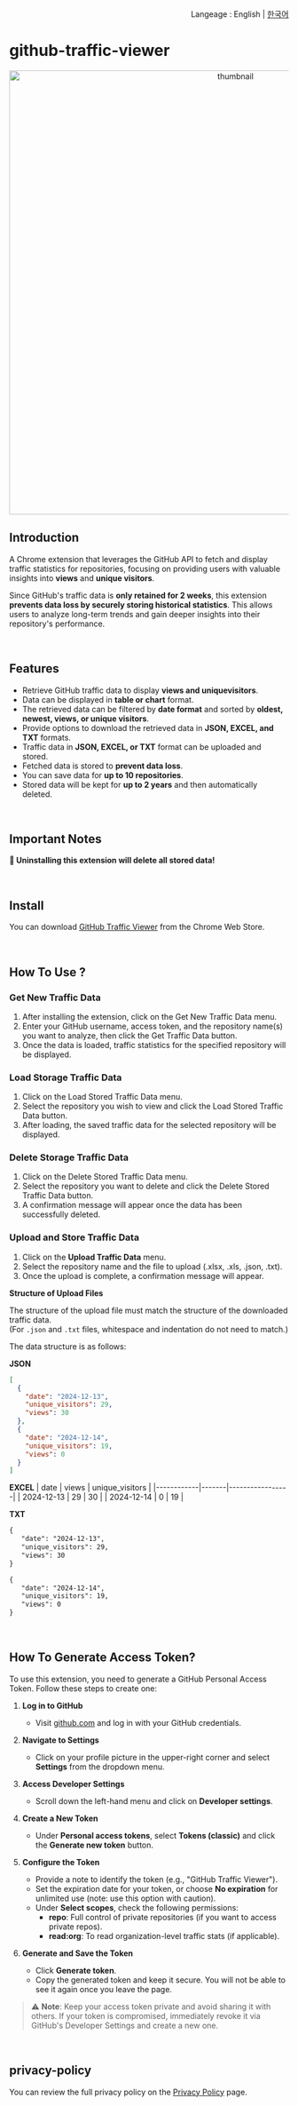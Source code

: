   <div align="end">
  Langeage : English | <a href="https://namjongtae.github.io/github-traffic-viewer/README_KR">한국어</a> 
</div>

# github-traffic-viewer

<div align="center">
   <img src="https://github.com/user-attachments/assets/7958ed14-f0ee-44ce-ba33-efd9e819665b" alt="thumbnail" width=800/>
</div>

## Introduction

A Chrome extension that leverages the GitHub API to fetch and display traffic statistics for repositories, focusing on providing users with valuable insights into **views** and **unique visitors**.

Since GitHub's traffic data is **only retained for 2 weeks**, this extension **prevents data loss by securely storing historical statistics**. This allows users to analyze long-term trends and gain deeper insights into their repository's performance.

<br/>

## Features

- Retrieve GitHub traffic data to display **views and uniquevisitors**.
- Data can be displayed in **table or chart** format.
- The retrieved data can be filtered by **date format** and sorted by **oldest, newest, views, or unique visitors**.
- Provide options to download the retrieved data in **JSON, EXCEL, and TXT** formats.
- Traffic data in **JSON, EXCEL, or TXT** format can be uploaded and stored.
- Fetched data is stored to **prevent data loss**.
- You can save data for **up to 10 repositories**.
- Stored data will be kept for **up to 2 years** and then automatically deleted.

<br/>

## Important Notes

**🚨 Uninstalling this extension will delete all stored data!**

<br/>

## Install

You can download [GitHub Traffic Viewer](https://chromewebstore.google.com/detail/github-traffic-viewer/mncijnlfljjhdgmabakgdjofiakliaca) from the Chrome Web Store.

<br/>

## How To Use ?

### Get New Traffic Data

1. After installing the extension, click on the Get New Traffic Data menu.
2. Enter your GitHub username, access token, and the repository name(s) you want to analyze, then click the Get Traffic Data button.
3. Once the data is loaded, traffic statistics for the specified repository will be displayed.

### Load Storage Traffic Data

1. Click on the Load Stored Traffic Data menu.
2. Select the repository you wish to view and click the Load Stored Traffic Data button.
3. After loading, the saved traffic data for the selected repository will be displayed.

### Delete Storage Traffic Data

1. Click on the Delete Stored Traffic Data menu.
2. Select the repository you want to delete and click the Delete Stored Traffic Data button.
3. A confirmation message will appear once the data has been successfully deleted.

### Upload and Store Traffic Data

1. Click on the **Upload Traffic Data** menu.
2. Select the repository name and the file to upload (.xlsx, .xls, .json, .txt).
3. Once the upload is complete, a confirmation message will appear.

**Structure of Upload Files**

The structure of the upload file must match the structure of the downloaded traffic data.
<br/>
(For `.json` and `.txt` files, whitespace and indentation do not need to match.)

The data structure is as follows:

**JSON**

```json
[
  {
    "date": "2024-12-13",
    "unique_visitors": 29,
    "views": 30
  },
  {
    "date": "2024-12-14",
    "unique_visitors": 19,
    "views": 0
  }
]
```

**EXCEL**
| date | views | unique_visitors |
|------------|-------|-----------------|
| 2024-12-13 | 29 | 30 |
| 2024-12-14 | 0 | 19 |

**TXT**

```txt
{
   "date": "2024-12-13",
   "unique_visitors": 29,
   "views": 30
}

{
   "date": "2024-12-14",
   "unique_visitors": 19,
   "views": 0
}
```

<br/>

## How To Generate Access Token?

To use this extension, you need to generate a GitHub Personal Access Token. Follow these steps to create one:

1. **Log in to GitHub**

   - Visit [github.com](https://github.com) and log in with your GitHub credentials.

2. **Navigate to Settings**

   - Click on your profile picture in the upper-right corner and select **Settings** from the dropdown menu.

3. **Access Developer Settings**

   - Scroll down the left-hand menu and click on **Developer settings**.

4. **Create a New Token**

   - Under **Personal access tokens**, select **Tokens (classic)** and click the **Generate new token** button.

5. **Configure the Token**

   - Provide a note to identify the token (e.g., "GitHub Traffic Viewer").
   - Set the expiration date for your token, or choose **No expiration** for unlimited use (note: use this option with caution).
   - Under **Select scopes**, check the following permissions:
     - **repo**: Full control of private repositories (if you want to access private repos).
     - **read:org**: To read organization-level traffic stats (if applicable).

6. **Generate and Save the Token**
   - Click **Generate token**.
   - Copy the generated token and keep it secure. You will not be able to see it again once you leave the page.

> ⚠️ **Note**: Keep your access token private and avoid sharing it with others. If your token is compromised, immediately revoke it via GitHub's Developer Settings and create a new one.

<br/>

## privacy-policy

You can review the full privacy policy on the [Privacy Policy](https://namjongtae.github.io/github-traffic-viewer/privacy_policy_EN) page.
